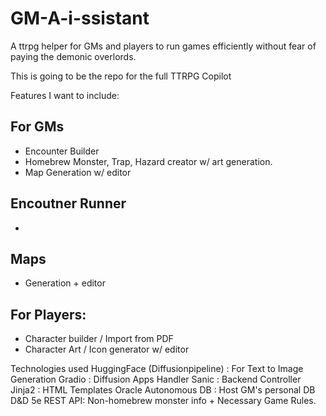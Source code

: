 # GM-A-i-ssistant
A ttrpg helper for GMs and players to run games efficiently without fear of paying the demonic overlords.

This is going to be the repo for the full TTRPG Copilot

Features I want to include:

## For GMs
- Encounter Builder
- Homebrew Monster, Trap, Hazard creator w/ art generation.
- Map Generation w/ editor

## Encoutner Runner
- 

## Maps
- Generation + editor

## For Players:
- Character builder / Import from PDF 
- Character Art / Icon generator w/ editor


Technologies used
HuggingFace (Diffusionpipeline) : For Text to Image Generation
Gradio : Diffusion Apps Handler
Sanic : Backend Controller
Jinja2 : HTML Templates
Oracle Autonomous DB : Host GM's personal DB
D&D 5e REST API: Non-homebrew monster info + Necessary Game Rules.
